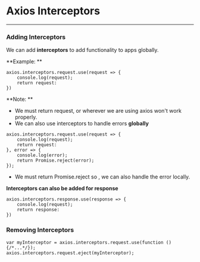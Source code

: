 # Axios Interceptors

---

### Adding Interceptors

We can add **interceptors** to add functionality to apps globally.

**Example: **

```
axios.interceptors.request.use(request => {
    console.log(request);
    return request: 
})
```

**Note: **

* We must return request, or wherever we are using axios won't work properly.
* We can also use interceptors to handle errors **globally**

```
axios.interceptors.request.use(request => {
    console.log(request);
    return request: 
}, error => {
    console.log(error);
    return Promise.reject(error);
});
```

* We must return Promise.reject so , we can also handle the error locally. 

**Interceptors can also be added for response**

```
axios.interceptors.response.use(response => {
    console.log(request);
    return response: 
})

```



### **Removing Interceptors**

```
var myInterceptor = axios.interceptors.request.use(function () {/*...*/});
axios.interceptors.request.eject(myInterceptor);
```



